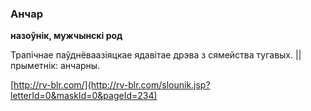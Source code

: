 ### Анчар
**назоўнік, мужчынскі род**

Трапічнае паўднёваазіяцкае ядавітае дрэва з сямейства тугавых. || прыметнік: анчарны.

<a rel="author">[http://rv-blr.com/](http://rv-blr.com/slounik.jsp?letterId=0&maskId=0&pageId=234)</a>

